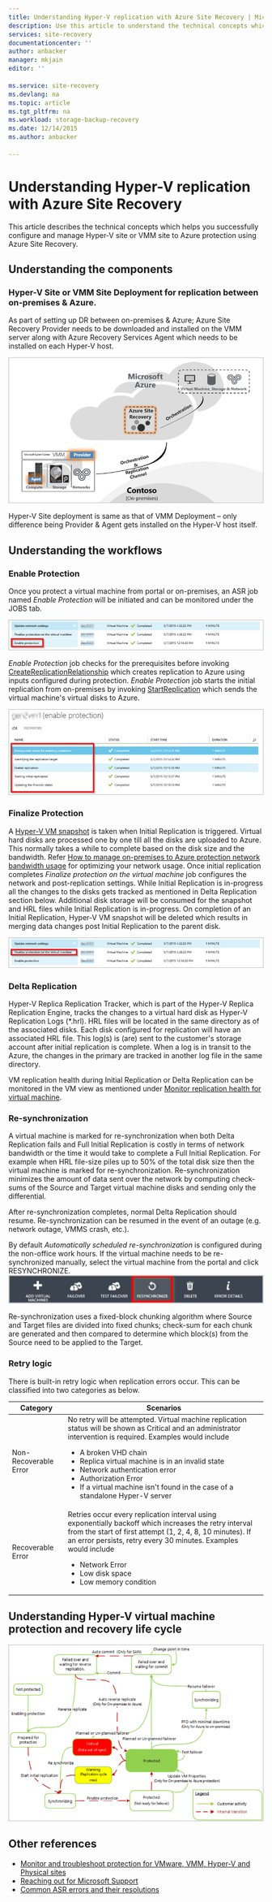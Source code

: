 ```yaml
---
title: Understanding Hyper-V replication with Azure Site Recovery | Microsoft Azure
description: Use this article to understand the technical concepts which helps you successfully install, configure, and manage Azure Site Recovery.
services: site-recovery
documentationcenter: ''
author: anbacker
manager: mkjain
editor: ''

ms.service: site-recovery
ms.devlang: na
ms.topic: article
ms.tgt_pltfrm: na
ms.workload: storage-backup-recovery
ms.date: 12/14/2015
ms.author: anbacker

---
```

# Understanding Hyper-V replication with Azure Site Recovery
This article describes the technical concepts which helps you successfully configure and manage Hyper-V site or VMM site to Azure protection using Azure Site Recovery.

## Understanding the components
### Hyper-V Site or VMM Site Deployment for replication between on-premises & Azure.
As part of setting up DR between on-premises & Azure; Azure Site Recovery Provider needs to be downloaded and installed on the VMM server along with Azure Recovery Services Agent which needs to be installed on each Hyper-V host.

![VMM Site Deployment for replication between on-premises & Azure](media/site-recovery-understanding-site-to-azure-protection/image00.png)

Hyper-V Site deployment is same as that of VMM Deployment – only difference being Provider & Agent gets installed on the Hyper-V host itself.

## Understanding the workflows
### Enable Protection
Once you protect a virtual machine from portal or on-premises, an ASR job named *Enable Protection* will be initiated and can be monitored under the JOBS tab. 

![Troubleshoot on-premises Hyper-V issues](media/site-recovery-understanding-site-to-azure-protection/image01.png)

*Enable Protection* job checks for the prerequisites before invoking [CreateReplicationRelationship](https://msdn.microsoft.com/library/hh850036.aspx) which creates replication to Azure using inputs configured during protection. *Enable Protection* job starts the initial replication from on-premises by invoking [StartReplication](https://msdn.microsoft.com/library/hh850303.aspx) which sends the virtual machine's virtual disks to Azure.

![Troubleshoot on-premises Hyper-V issues](media/site-recovery-understanding-site-to-azure-protection/image02.png)

### Finalize Protection
A [Hyper-V VM snapshot](https://technet.microsoft.com/library/dd560637.aspx) is taken when Initial Replication is triggered. Virtual hard disks are processed one by one till all the disks are uploaded to Azure. This normally takes a while to complete based on the disk size and the bandwidth. Refer [How to manage on-premises to Azure protection network bandwidth usage](https://support.microsoft.com/kb/3056159) for optimizing your network usage. Once initial replication completes *Finalize protection on the virtual machine* job configures the network and post-replication settings. While Initial Replication is in-progress all the changes to the disks gets tracked as mentioned in Delta Replication section below. Additional disk storage will be consumed for the snapshot and HRL files while Initial Replication is in-progress. On completion of an Initial Replication, Hyper-V VM snapshot will be deleted which results in merging data changes post Initial Replication to the parent disk.

![Troubleshoot on-premises Hyper-V issues](media/site-recovery-understanding-site-to-azure-protection/image03.png)

### Delta Replication
Hyper-V Replica Replication Tracker, which is part of the Hyper-V Replica Replication Engine, tracks the changes to a virtual hard disk as Hyper-V Replication Logs (*.hrl). HRL files will be located in the same directory as of the associated disks. Each disk configured for replication will have an associated HRL file. This log(s) is (are) sent to the customer's storage account after initial replication is complete. When a log is in transit to the Azure, the changes in the primary are tracked in another log file in the same directory.

VM replication health during Initial Replication or Delta Replication can be monitored in the VM view as mentioned under [Monitor replication health for virtual machine](site-recovery-monitoring-and-troubleshooting.md#monitor-replication-health-for-virtual-machine).  

### Re-synchronization
A virtual machine is marked for re-synchronization when both Delta Replication fails and Full Initial Replication is costly in terms of network bandwidth or the time it would take to complete a Full Initial Replication. For example when HRL file-size piles up to 50% of the total disk size then the virtual machine is marked for re-synchronization. Re-synchronization minimizes the amount of data sent over the network by computing check-sums of the Source and Target virtual machine disks and sending only the differential. 

After re-synchronization completes, normal Delta Replication should resume. Re-synchronization can be resumed in the event of an outage (e.g. network outage, VMMS crash, etc.). 

By default *Automatically scheduled re-synchronization* is configured during the non-office work hours. If the virtual machine needs to be re-synchronized manually, select the virtual machine from the portal and click RESYNCHRONIZE.
![Troubleshoot on-premises Hyper-V issues](media/site-recovery-understanding-site-to-azure-protection/image04.png)

Re-synchronization uses a fixed-block chunking algorithm where Source and Target files are divided into fixed chunks; check-sum for each chunk are generated and then compared to determine which block(s) from the Source need to be applied to the Target. 

### Retry logic
There is built-in retry logic when replication errors occur. This can be classified into two categories as below.

| Category | Scenarios |
| --- | --- |
| Non-Recoverable Error |No retry will be attempted. Virtual machine replication status will be shown as Critical and an administrator intervention is required. Examples would include <ul><li>A broken VHD chain</li><li>Replica virtual machine is in an invalid state</li><li>Network authentication error</li><li>Authorization Error</li><li>If a virtual machine isn't found in the case of a standalone Hyper-V server</li></ul> |
| Recoverable Error |Retries occur every replication interval using exponentially backoff which increases the retry interval from the start of first attempt (1, 2, 4, 8, 10 minutes). If an error persists, retry every 30 minutes. Examples would include <ul><li>Network Error</li><li>Low disk space</li><li>Low memory condition</li></ul> |

## Understanding Hyper-V virtual machine protection and recovery life cycle
![Understanding the Hyper-V virtual machine protection & recovery life cycle](media/site-recovery-understanding-site-to-azure-protection/image05.png)

## Other references
* [Monitor and troubleshoot protection for VMware, VMM, Hyper-V and Physical sites](site-recovery-monitoring-and-troubleshooting.md)
* [Reaching out for Microsoft Support](site-recovery-monitoring-and-troubleshooting.md#reaching-out-for-microsoft-support)
* [Common ASR errors and their resolutions](site-recovery-monitoring-and-troubleshooting.md#common-asr-errors-and-their-resolutions)

